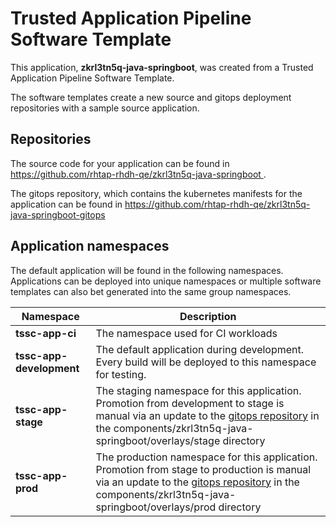# Trusted Application Pipeline Software Template

This application, **zkrl3tn5q-java-springboot**, was created from a Trusted Application Pipeline Software Template.

The software templates create a new source and gitops deployment repositories with a sample source application. 

## Repositories

The source code for your application can be found in [https://github.com/rhtap-rhdh-qe/zkrl3tn5q-java-springboot ](https://github.com/rhtap-rhdh-qe/zkrl3tn5q-java-springboot ).
 
The gitops repository, which contains the kubernetes manifests for the application can be found in 
[https://github.com/rhtap-rhdh-qe/zkrl3tn5q-java-springboot-gitops ](https://github.com/rhtap-rhdh-qe/zkrl3tn5q-java-springboot-gitops ) 

## Application namespaces 

The default application will be found in the following namespaces. Applications can be deployed into unique namespaces or multiple software templates can also bet generated into the same group namespaces.  

|  Namespace   |  Description   |  
| -------- | -------- |
| **tssc-app-ci** | The namespace used for CI workloads |
| **tssc-app-development** | The default application during development. Every build will be deployed to this namespace for testing. |
| **tssc-app-stage** | The staging namespace for this application. Promotion from development to stage is manual via an update to the [gitops repository](https://github.com/rhtap-rhdh-qe/zkrl3tn5q-java-springboot-gitops ) in the components/zkrl3tn5q-java-springboot/overlays/stage directory |
| **tssc-app-prod** | The production namespace for this application. Promotion from stage to production is manual via an update to the [gitops repository](https://github.com/rhtap-rhdh-qe/zkrl3tn5q-java-springboot-gitops ) in the components/zkrl3tn5q-java-springboot/overlays/prod directory |